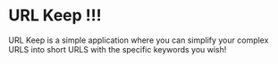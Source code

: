 # URL Keep !!!

URL Keep is a simple application where you can simplify your complex URLS into short URLS with the specific keywords you wish!


